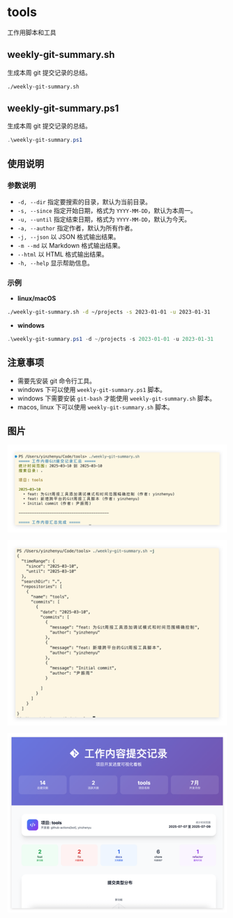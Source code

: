 # tools

工作用脚本和工具

## weekly-git-summary.sh

生成本周 git 提交记录的总结。

```bash
./weekly-git-summary.sh
```

## weekly-git-summary.ps1

生成本周 git 提交记录的总结。

```powershell
.\weekly-git-summary.ps1
```

## 使用说明

### 参数说明

- `-d, --dir` 指定要搜索的目录，默认为当前目录。
- `-s, --since` 指定开始日期，格式为 `YYYY-MM-DD`，默认为本周一。
- `-u, --until` 指定结束日期，格式为 `YYYY-MM-DD`，默认为今天。
- `-a, --author` 指定作者，默认为所有作者。
- `-j, --json` 以 JSON 格式输出结果。
- `-m --md` 以 Markdown 格式输出结果。
- `--html` 以 HTML 格式输出结果。
- `-h, --help` 显示帮助信息。

### 示例

- **linux/macOS**

```bash
./weekly-git-summary.sh -d ~/projects -s 2023-01-01 -u 2023-01-31
```

- **windows**

```powershell
.\weekly-git-summary.ps1 -d ~/projects -s 2023-01-01 -u 2023-01-31
```

## 注意事项

- 需要先安装 git 命令行工具。
- windows 下可以使用 `weekly-git-summary.ps1` 脚本。
- windows 下需要安装 `git-bash` 才能使用 `weekly-git-summary.sh` 脚本。
- macos, linux 下可以使用 `weekly-git-summary.sh` 脚本。

## 图片

![weekly-git-summary](./dist/weekly-git-summary-1.png)

![weekly-git-summary](./dist/weekly-git-summary-2.png)

![weekly-git-summary](./dist/weekly-git-summary-3.png)
